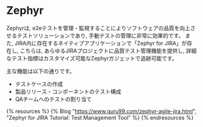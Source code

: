 # Zephyr

Zephyrは, e2eテストを管理・監視することによりソフトウェアの品質を向上させるテストソリューションであり, 手動テストの管理に非常に効果的です。
また, JIRA内に存在するネイティブアプリケーションで「Zephyr for JIRA」が存在し, こちらは, あらゆるJIRAプロジェクトに品質テスト管理機能を提供し, 詳細なテスト指標はカスタマイズ可能なZephyrガジェットで追跡可能です。

主な機能は以下の通りです。
- テストケースの作成
- 製品リリース・コンポーネントのテスト構成
- QAチームへのテストの割り当て



{% resources %}
  {% Blog "https://www.guru99.com/zephyr-agile-jira.html", "Zephyr for JIRA Tutorial: Test Management Tool" %}
{% endresources %}